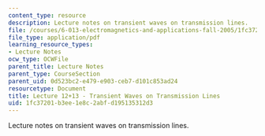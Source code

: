 ```yaml
---
content_type: resource
description: Lecture notes on transient waves on transmission lines.
file: /courses/6-013-electromagnetics-and-applications-fall-2005/1fc37201b3ee1e8c2abfd195135312d3_lec12_13.pdf
file_type: application/pdf
learning_resource_types:
- Lecture Notes
ocw_type: OCWFile
parent_title: Lecture Notes
parent_type: CourseSection
parent_uid: 0d523bc2-e479-e903-ceb7-d101c853ad24
resourcetype: Document
title: Lecture 12+13 - Transient Waves on Transmission Lines
uid: 1fc37201-b3ee-1e8c-2abf-d195135312d3
---
```

Lecture notes on transient waves on transmission lines.

